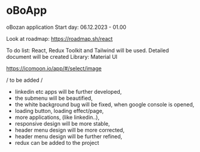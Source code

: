 # oBoApp
oBozan application
Start day: 06.12.2023 - 01.00 



Look at roadmap: https://roadmap.sh/react


To do list:
React, Redux Toolkit and Tailwind will be used.
Detailed document will be created
Library: Material UI

https://icomoon.io/app/#/select/image


/ to be added  /

- linkedin etc apps will be further developed,
- the submenu will be beautified,
- the white background bug will be fixed, when google console is opened,
- loading button, loading effect/page,
- more applications, (like linkedin..),
- responsive design will be more stable,
- header menu design will be more corrected,
- header menu design will be further refined,
- redux can be added to the project
